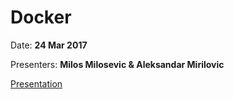 # Docker
Date: **24 Mar 2017**

Presenters: **Milos Milosevic & Aleksandar Mirilovic**

[Presentation](https://gitpitch.com/rbtree/rbt-lectures/2016-03-mr-git)
